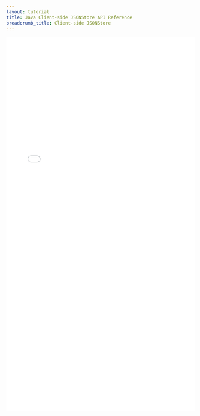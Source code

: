 ```yaml
---
layout: tutorial
title: Java Client-side JSONStore API Reference
breadcrumb_title: Client-side JSONStore
---
```

<!-- NLS_CHARSET=UTF-8 -->
<iframe width="100%" height="1000px" frameBorder="0" src="../../../../../../../../../api-ref/mfp-client-android-jsonstore-8/html/refjava-mfp-client-android-jsonstore/html/index.html"></iframe>
